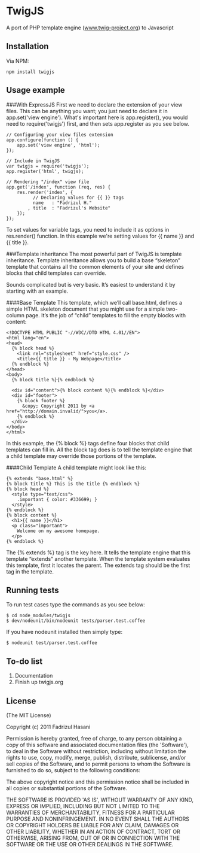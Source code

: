 # TwigJS

A port of PHP template engine (www.twig-project.org) to Javascript

## Installation

Via NPM:
    
    npm install twigjs

## Usage example

###With ExpressJS
First we need to declare the extension of your view files. This can be anything you want; you just need to declare it in app.set('view engine'). What's important here is app.register(), you would need to require('twigjs') first, and then sets app.register as you see below.
	
	// Configuring your view files extension
	app.configure(function () {
		app.set('view engine', 'html');
	});

	// Include in TwigJS
	var twigjs = require('twigjs');
	app.register('html', twigjs);

	// Rendering "/index" view file 
	app.get('/index', function (req, res) {
		res.render('index', {
    		  // Declaring values for {{ }} tags
			  name   : "Fadrizul H." 
			, title  : "Fadrizul's Website"
		});
	});
To set values for variable tags, you need to include it as options in res.render() function. In this example we're setting values for {{ name }} and {{ title }}.

###Template inheritance
The most powerful part of TwigJS is template inheritance. Template inheritance allows you to build a base “skeleton” template that contains all the common elements of your site and defines blocks that child templates can override.

Sounds complicated but is very basic. It’s easiest to understand it by starting with an example.

####Base Template
This template, which we’ll call base.html, defines a simple HTML skeleton document that you might use for a simple two-column page. It’s the job of “child” templates to fill the empty blocks with content:

	<!DOCTYPE HTML PUBLIC "-//W3C//DTD HTML 4.01//EN">
	<html lang="en">
	<head>
	  {% block head %}
	    <link rel="stylesheet" href="style.css" />
	    <title>{{ title }} - My Webpage</title>
	  {% endblock %}
	</head>
	<body>
	  {% block title %}{% endblock %}

	  <div id="content">{% block content %}{% endblock %}</div>
	  <div id="footer">
	    {% block footer %}
	      &copy; Copyright 2011 by <a href="http://domain.invalid/">you</a>.
	    {% endblock %}
	  </div>
	</body>
	</html>
In this example, the {% block %} tags define four blocks that child templates can fill in. All the block tag does is to tell the template engine that a child template may override those portions of the template.

####Child Template
A child template might look like this:

	{% extends "base.html" %}
	{% block title %} This is the title {% endblock %}
	{% block head %}
	  <style type="text/css">
	    .important { color: #336699; }
	  </style>
	{% endblock %}
	{% block content %}
	  <h1>{{ name }}</h1>
	  <p class="important">
	    Welcome on my awesome homepage.
	  </p>
	{% endblock %}

The {% extends %} tag is the key here. It tells the template engine that this template “extends” another template. When the template system evaluates this template, first it locates the parent. The extends tag should be the first tag in the template.

## Running tests
To run test cases type the commands as you see below:
	
	$ cd node_modules/twigjs
	$ dev/nodeunit/bin/nodeunit tests/parser.test.coffee
If you have nodeunit installed then simply type:

	$ nodeunit test/parser.test.coffee

## To-do list
1. Documentation
2. Finish up twigjs.org

## License

(The MIT License)

Copyright (c) 2011 Fadrizul Hasani

Permission is hereby granted, free of charge, to any person obtaining a copy of this software and associated documentation files (the 'Software'), to deal in the Software without restriction, including without limitation the rights to use, copy, modify, merge, publish, distribute, sublicense, and/or sell copies of the Software, and to permit persons to whom the Software is furnished to do so, subject to the following conditions:

The above copyright notice and this permission notice shall be included in all copies or substantial portions of the Software.

THE SOFTWARE IS PROVIDED 'AS IS', WITHOUT WARRANTY OF ANY KIND, EXPRESS OR IMPLIED, INCLUDING BUT NOT LIMITED TO THE WARRANTIES OF MERCHANTABILITY, FITNESS FOR A PARTICULAR PURPOSE AND NONINFRINGEMENT. IN NO EVENT SHALL THE AUTHORS OR COPYRIGHT HOLDERS BE LIABLE FOR ANY CLAIM, DAMAGES OR OTHER LIABILITY, WHETHER IN AN ACTION OF CONTRACT, TORT OR OTHERWISE, ARISING FROM, OUT OF OR IN CONNECTION WITH THE SOFTWARE OR THE USE OR OTHER DEALINGS IN THE SOFTWARE.

[1]: http://www.twig-project.org
[2]: http://twigjs.org